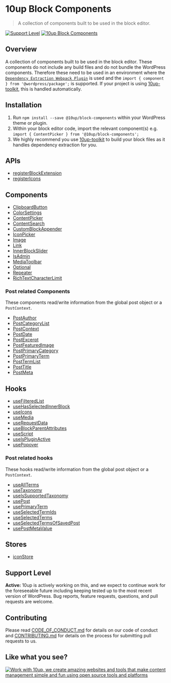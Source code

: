 # 10up Block Components

> A collection of components built to be used in the block editor.

[![Support Level](https://img.shields.io/badge/support-active-green.svg)](#support-level)
[![10up Block Components](https://img.shields.io/endpoint?url=https://dashboard.cypress.io/badge/simple/dnr1ke&style=flat&logo=cypress)](https://dashboard.cypress.io/projects/dnr1ke/runs)

## Overview

A collection of components built to be used in the block editor. These components do not include any build files and do not bundle the WordPress components. Therefore these need to be used in an environment where the [`Dependency Extraction Webpack Plugin`](https://www.npmjs.com/package/@wordpress/dependency-extraction-webpack-plugin) is used and the `import { component } from '@wordpress/package';` is supported. If your project is using [10up-toolkit](https://github.com/10up/10up-toolkit), this is handled automatically.

## Installation

1. Run `npm install --save @10up/block-components` within your WordPress theme or plugin.
2. Within your block editor code, import the relevant component(s) e.g. `import { ContentPicker } from '@10up/block-components';`
3. We highly recommend you use [10up-toolkit](https://github.com/10up/10up-toolkit) to build your block files as it handles dependency extraction for you.

## APIs

- [registerBlockExtension](./api/register-block-extension/)
- [registerIcons](./api/register-icons/)

## Components

- [ClipboardButton](./components/clipboard-button/)
- [ColorSettings](./components/color-settings/)
- [ContentPicker](./components/content-picker/)
- [ContentSearch](./components/content-search/)
- [CustomBlockAppender](./components/custom-block-appender/)
- [IconPicker](./components/icon-picker/)
- [Image](./components/image/)
- [Link](./components/link/)
- [InnerBlockSlider](./components/inner-block-slider/)
- [IsAdmin](./components//is-admin/)
- [MediaToolbar](./components/media-toolbar/)
- [Optional](./components/optional/)
- [Repeater](./components/repeater/)
- [RichTextCharacterLimit](./components/rich-text-character-limit)

### Post related Components

These components read/write information from the global post object or a `PostContext`.

- [PostAuthor](./components/post-author/)
- [PostCategoryList](./components/post-category-list/)
- [PostContext](./components/post-context/)
- [PostDate](./components/post-date)
- [PostExcerpt](./components/post-excerpt/)
- [PostFeaturedImage](./components/post-featured-image/)
- [PostPrimaryCategory](./components/post-primary-category/)
- [PostPrimaryTerm](./components/post-primary-term/)
- [PostTermList](./components/post-term-list/)
- [PostTitle](./components/post-title/)
- [PostMeta](./components/post-meta/)

## Hooks

- [useFilteredList](./hooks/use-filtered-list)
- [useHasSelectedInnerBlock](./hooks/use-has-selected-inner-block/)
- [useIcons](./hooks/use-icons/)
- [useMedia](./hooks/use-media/)
- [useRequestData](./hooks/use-request-data/)
- [useBlockParentAttributes](./hooks/use-block-parent-attributes/)
- [useScript](./hooks/use-script/)
- [useIsPluginActive](./hooks/use-is-plugin-active/)
- [usePopover](./hooks/use-popover/)

### Post related hooks

These hooks read/write information from the global post object or a `PostContext`.

- [useAllTerms](./hooks/use-all-terms/)
- [useTaxonomy](./hooks/use-taxonomy/)
- [useIsSupportedTaxonomy](./hooks/use-is-supported-taxonomy/)
- [usePost](./hooks/use-post/)
- [usePrimaryTerm](./hooks/use-primary-term/)
- [useSelectedTermIds](./hooks/use-selected-term-ids/)
- [useSelectedTerms](./hooks/use-selected-terms/)
- [useSelectedTermsOfSavedPost](./hooks/use-selected-terms-of-saved-post/)
- [usePostMetaValue](./hooks/use-post-meta-value/)

## Stores

- [iconStore](./stores/icons)

## Support Level

__Active:__ 10up is actively working on this, and we expect to continue work for the foreseeable future including keeping tested up to the most recent version of WordPress.  Bug reports, feature requests, questions, and pull requests are welcome.

## Contributing

Please read [CODE_OF_CONDUCT.md](https://github.com/10up/block-components/blob/develop/CODE_OF_CONDUCT.md) for details on our code of conduct and [CONTRIBUTING.md](https://github.com/10up/block-components/blob/develop/CONTRIBUTING.md) for details on the process for submitting pull requests to us.

## Like what you see?

<a href="http://10up.com/contact/"><img src="https://10up.com/uploads/2016/10/10up-Github-Banner.png" alt="Work with 10up, we create amazing websites and tools that make content management simple and fun using open source tools and platforms"></a>
